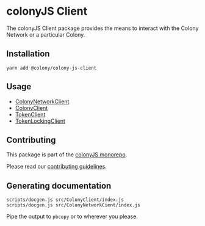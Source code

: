# colonyJS Client

The colonyJS Client package provides the means to interact with the Colony
Network or a particular Colony.

## Installation

```
yarn add @colony/colony-js-client
```

## Usage

- [ColonyNetworkClient](https://docs.colony.io/colonyjs/api-colonynetworkclient/)
- [ColonyClient](https://docs.colony.io/colonyjs/api-colonyclient/)
- [TokenClient](https://docs.colony.io/colonyjs/api-tokenclient/)
- [TokenLockingClient](https://docs.colony.io/colonyjs/api-tokenlockingclient/)

## Contributing

This package is part of the [colonyJS monorepo](https://github.com/JoinColony/colonyJS).

Please read our [contributing guidelines](https://github.com/JoinColony/colonyJS/blob/master/CONTRIBUTING.md).


## Generating documentation

```shell
scripts/docgen.js src/ColonyClient/index.js
scripts/docgen.js src/ColonyNetworkCient/index.js
```

Pipe the output to `pbcopy` or to wherever you please.
